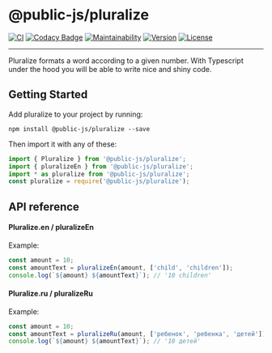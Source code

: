 # @public-js/pluralize

[![CI](https://img.shields.io/github/workflow/status/public-js/pluralize/CI?style=flat)](https://github.com/public-js/pluralize/actions?query=workflow%3ACI)
[![Codacy Badge](https://app.codacy.com/project/badge/Grade/492e71bd7683414d9fa3a93e8957fcb0)](https://www.codacy.com/gh/public-js/pluralize/dashboard)
[![Maintainability](https://api.codeclimate.com/v1/badges/58853747391fe57fe76b/maintainability)](https://codeclimate.com/github/public-js/pluralize/maintainability)
[![Version](https://img.shields.io/npm/v/@public-js/pluralize?style=flat)](https://www.npmjs.com/package/@public-js/pluralize)
[![License](https://img.shields.io/npm/l/@public-js/pluralize?style=flat)](https://www.npmjs.com/package/@public-js/pluralize)

---

Pluralize formats a word according to a given number. With Typescript under the hood you will be able to write nice and shiny code.


## Getting Started

Add pluralize to your project by running:
```shell
npm install @public-js/pluralize --save
```

Then import it with any of these:
```typescript
import { Pluralize } from '@public-js/pluralize';
import { pluralizeEn } from '@public-js/pluralize';
import * as pluralize from '@public-js/pluralize';
const pluralize = require('@public-js/pluralize');
```


## API reference

#### Pluralize.en / pluralizeEn

Example:
```typescript
const amount = 10;
const amountText = pluralizeEn(amount, ['child', 'children']);
console.log(`${amount} ${amountText}`); // '10 children'
```

#### Pluralize.ru / pluralizeRu

Example:
```typescript
const amount = 10;
const amountText = pluralizeRu(amount, ['ребенок', 'ребенка', 'детей']);
console.log(`${amount} ${amountText}`); // '10 детей'
```
